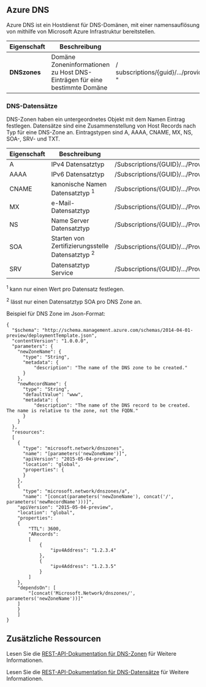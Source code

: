 ## <a name="azure-dns"></a>Azure DNS

Azure DNS ist ein Hostdienst für DNS-Domänen, mit einer namensauflösung von mithilfe von Microsoft Azure Infrastruktur bereitstellen.


| Eigenschaft | Beschreibung | Sample-Wert |
|---|---|---|
| **DNSzones** | Domäne Zoneninformationen zu Host DNS-Einträgen für eine bestimmte Domäne | / subscriptions/{guid}/.../providers/Microsoft.Network/dnszones/contoso.com "| 


### <a name="dns-record-sets"></a>DNS-Datensätze

DNS-Zonen haben ein untergeordnetes Objekt mit dem Namen Eintrag festlegen. Datensätze sind eine Zusammenstellung von Host Records nach Typ für eine DNS-Zone an. Eintragstypen sind A, AAAA, CNAME, MX, NS, SOA-, SRV- und TXT.

| Eigenschaft | Beschreibung | Sample-Wert |
|---|---|---|
| A | IPv4 Datensatztyp | /Subscriptions/{GUID}/.../Providers/Microsoft.Network/dnszones/contoso.com/A/www |
| AAAA | IPv6 Datensatztyp| /Subscriptions/{GUID}/.../Providers/Microsoft.Network/dnszones/contoso.com/AAAA/hostrecord |
| CNAME | kanonische Namen Datensatztyp <sup>1</sup> | /Subscriptions/{GUID}/.../Providers/Microsoft.Network/dnszones/contoso.com/CNAME/www |
| MX | e-Mail-Datensatztyp | /Subscriptions/{GUID}/.../Providers/Microsoft.Network/dnszones/contoso.com/MX/Mail |
| NS | Name Server Datensatztyp | /Subscriptions/{GUID}/.../Providers/Microsoft.Network/dnszones/contoso.com/NS/ |
| SOA | Starten von Zertifizierungsstelle Datensatztyp <sup>2</sup> | /Subscriptions/{GUID}/.../Providers/Microsoft.Network/dnszones/contoso.com/SOA |
| SRV | Datensatztyp Service | /Subscriptions/{GUID}/.../Providers/Microsoft.Network/dnszones/contoso.com/SRV |

<sup>1</sup> kann nur einen Wert pro Datensatz festlegen.

<sup>2</sup> lässt nur einen Datensatztyp SOA pro DNS Zone an. 

Beispiel für DNS Zone im Json-Format:

    {
      "$schema": "http://schema.management.azure.com/schemas/2014-04-01-preview/deploymentTemplate.json",
      "contentVersion": "1.0.0.0",
      "parameters": {
        "newZoneName": {
          "type": "String",
          "metadata": {
              "description": "The name of the DNS zone to be created."
          }
        },
        "newRecordName": {
          "type": "String",
          "defaultValue": "www",
          "metadata": {
              "description": "The name of the DNS record to be created.  The name is relative to the zone, not the FQDN."
          }
        }
      },
      "resources": 
      [
        {
          "type": "microsoft.network/dnszones",
          "name": "[parameters('newZoneName')]",
          "apiVersion": "2015-05-04-preview",
          "location": "global",
          "properties": {
          }
        },
        {
          "type": "microsoft.network/dnszones/a",
          "name": "[concat(parameters('newZoneName'), concat('/', parameters('newRecordName')))]",
        "apiVersion": "2015-05-04-preview",
        "location": "global",
        "properties": 
        {
            "TTL": 3600,
            "ARecords": 
            [
                {
                    "ipv4Address": "1.2.3.4"
                },
                {
                    "ipv4Address": "1.2.3.5"
                }
            ]
        },
        "dependsOn": [
            "[concat('Microsoft.Network/dnszones/', parameters('newZoneName'))]"
        ]
        }
        ]
    }

## <a name="additional-resources"></a>Zusätzliche Ressourcen

Lesen Sie die [REST-API-Dokumentation für DNS-Zonen](https://msdn.microsoft.com/library/azure/mt130626.aspx) für Weitere Informationen.

Lesen Sie die [REST-API-Dokumentation für DNS-Datensätze](https://msdn.microsoft.com/library/azure/mt130627.aspx) für Weitere Informationen.

